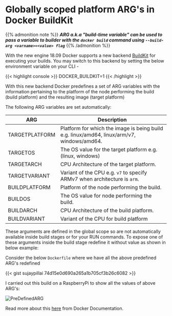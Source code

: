 # Globally scoped platform ARG's in Docker BuildKit


{{% admonition note %}}
***ARG a.k.a "build-time variable" can be used to pass a variable to builder with the `docker build` command using `--build-arg <varname>=<value> flag`***
{{% /admonition %}}


With the new engine 18.09 Docker supports a new backend [BuildKit](https://docs.docker.com/engine/reference/builder/#buildkit) for executing your builds. You may switch to this backend by setting the below environment variable on your CLI -

{{< highlight console >}}
DOCKER_BUILDKIT=1
{{< /highlight >}}

With this new backend Docker predefines a set of ARG variables with the information pertaining to the platform of the node performing the build (build platform) and the resulting image (target platform)

The following ARG variables are set automatically:

  ARG                     |     Description
 ---------------------    | -------
  TARGETPLATFORM          | Platform for which the image is being build e.g. linux/amd64, linux/arm/v7, windows/amd64.
  TARGETOS                | The OS value for the target platform e.g. (linux, windows)
  TARGETARCH              | CPU Architecture of the target platform.
  TARGETVARIANT           | Variant of the CPU e.g. `v7` to specify ARMv7 when architecture is `arm`.
  BUILDPLATFORM           | Platform of the node performing the build.
  BUILDOS                 | The OS value for node performing the build.
  BUILDARCH               | CPU Architecture of the build platform.
  BUILDVARIANT            | Variant of the CPU for build platform


These arguments are defined in the global scope so are not automatically available inside build stages or for your RUN commands. To expose one of these arguments inside the build stage redefine it without value as shown in below example:

Consider the below `Dockerfile` where we have all the above predefined ARG's redefined

{{< gist sujaypillai 74d15e0d690a265a1b705cf3b26c6082 >}}

I carried out this build on a RaspberryPi to show all the values of above ARG's:

![PreDefinedARG](/images/predefinedargs.png)

Read more about this [here](https://docs.docker.com/engine/reference/builder/#automatic-platform-args-in-the-global-scope) from Docker Documentation.
